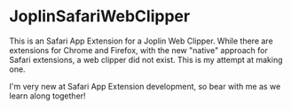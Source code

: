 # JoplinSafariWebClipper
This is an Safari App Extension for a Joplin Web Clipper. While there are extensions for Chrome and Firefox, with the new "native" approach for Safari extensions, a web clipper did not exist. This is my attempt at making one.

I'm very new at Safari App Extension development, so bear with me as we learn along together!
